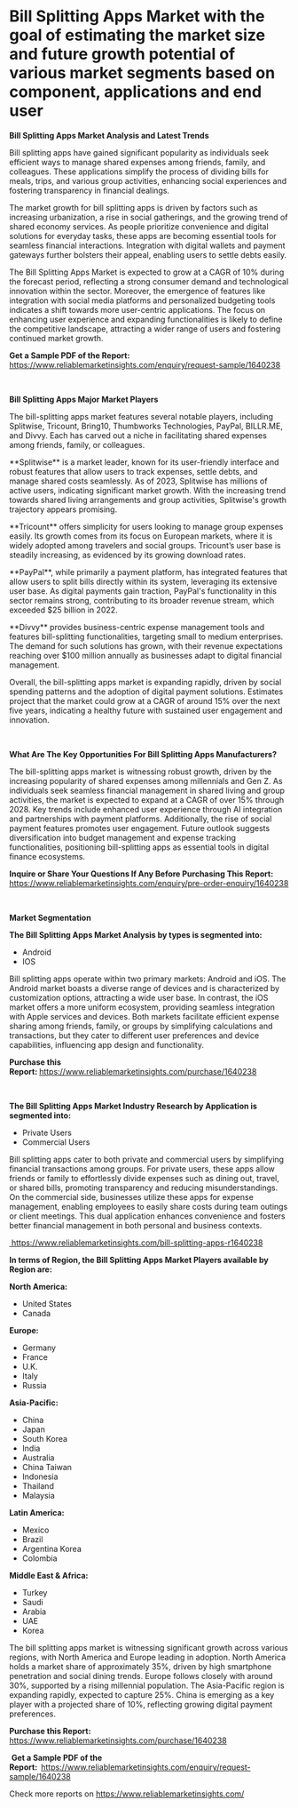 <p><h1>Bill Splitting Apps Market with the goal of estimating the market size and future growth potential of various market segments based on component, applications and end user</h1></p><p><strong>Bill Splitting Apps Market Analysis and Latest Trends</strong></p>
<p><p>Bill splitting apps have gained significant popularity as individuals seek efficient ways to manage shared expenses among friends, family, and colleagues. These applications simplify the process of dividing bills for meals, trips, and various group activities, enhancing social experiences and fostering transparency in financial dealings.</p><p>The market growth for bill splitting apps is driven by factors such as increasing urbanization, a rise in social gatherings, and the growing trend of shared economy services. As people prioritize convenience and digital solutions for everyday tasks, these apps are becoming essential tools for seamless financial interactions. Integration with digital wallets and payment gateways further bolsters their appeal, enabling users to settle debts easily.</p><p>The Bill Splitting Apps Market is expected to grow at a CAGR of 10% during the forecast period, reflecting a strong consumer demand and technological innovation within the sector. Moreover, the emergence of features like integration with social media platforms and personalized budgeting tools indicates a shift towards more user-centric applications. The focus on enhancing user experience and expanding functionalities is likely to define the competitive landscape, attracting a wider range of users and fostering continued market growth.</p></p>
<p><strong>Get a Sample PDF of the Report:&nbsp;</strong> <a href="https://www.reliablemarketinsights.com/enquiry/request-sample/1640238?utm_campaign=2204&utm_medium=2&utm_source=Github&utm_content=ia&utm_term=05032025&utm_id=bill-splitting-apps">https://www.reliablemarketinsights.com/enquiry/request-sample/1640238</a></p>
<p>&nbsp;</p>
<p><strong>Bill Splitting Apps Major Market Players</strong></p>
<p><p>The bill-splitting apps market features several notable players, including Splitwise, Tricount, Bring10, Thumbworks Technologies, PayPal, BILLR.ME, and Divvy. Each has carved out a niche in facilitating shared expenses among friends, family, or colleagues.</p><p>**Splitwise** is a market leader, known for its user-friendly interface and robust features that allow users to track expenses, settle debts, and manage shared costs seamlessly. As of 2023, Splitwise has millions of active users, indicating significant market growth. With the increasing trend towards shared living arrangements and group activities, Splitwise's growth trajectory appears promising.</p><p>**Tricount** offers simplicity for users looking to manage group expenses easily. Its growth comes from its focus on European markets, where it is widely adopted among travelers and social groups. Tricount’s user base is steadily increasing, as evidenced by its growing download rates.</p><p>**PayPal**, while primarily a payment platform, has integrated features that allow users to split bills directly within its system, leveraging its extensive user base. As digital payments gain traction, PayPal's functionality in this sector remains strong, contributing to its broader revenue stream, which exceeded $25 billion in 2022.</p><p>**Divvy** provides business-centric expense management tools and features bill-splitting functionalities, targeting small to medium enterprises. The demand for such solutions has grown, with their revenue expectations reaching over $100 million annually as businesses adapt to digital financial management.</p><p>Overall, the bill-splitting apps market is expanding rapidly, driven by social spending patterns and the adoption of digital payment solutions. Estimates project that the market could grow at a CAGR of around 15% over the next five years, indicating a healthy future with sustained user engagement and innovation.</p></p>
<p>&nbsp;</p>
<p><strong>What Are The Key Opportunities For Bill Splitting Apps Manufacturers?</strong></p>
<p><p>The bill-splitting apps market is witnessing robust growth, driven by the increasing popularity of shared expenses among millennials and Gen Z. As individuals seek seamless financial management in shared living and group activities, the market is expected to expand at a CAGR of over 15% through 2028. Key trends include enhanced user experience through AI integration and partnerships with payment platforms. Additionally, the rise of social payment features promotes user engagement. Future outlook suggests diversification into budget management and expense tracking functionalities, positioning bill-splitting apps as essential tools in digital finance ecosystems.</p></p>
<p><strong>Inquire or Share Your Questions If Any Before Purchasing This Report:</strong> <a href="https://www.reliablemarketinsights.com/enquiry/pre-order-enquiry/1640238?utm_campaign=2204&utm_medium=2&utm_source=Github&utm_content=ia&utm_term=05032025&utm_id=bill-splitting-apps">https://www.reliablemarketinsights.com/enquiry/pre-order-enquiry/1640238</a></p>
<p>&nbsp;</p>
<p><strong>Market Segmentation</strong></p>
<p><strong>The Bill Splitting Apps Market Analysis by types is segmented into:</strong></p>
<p><ul><li>Android</li><li>IOS</li></ul></p>
<p><p>Bill splitting apps operate within two primary markets: Android and iOS. The Android market boasts a diverse range of devices and is characterized by customization options, attracting a wide user base. In contrast, the iOS market offers a more uniform ecosystem, providing seamless integration with Apple services and devices. Both markets facilitate efficient expense sharing among friends, family, or groups by simplifying calculations and transactions, but they cater to different user preferences and device capabilities, influencing app design and functionality.</p></p>
<p><strong>Purchase this Report:&nbsp;</strong><a href="https://www.reliablemarketinsights.com/purchase/1640238?utm_campaign=2204&utm_medium=2&utm_source=Github&utm_content=ia&utm_term=05032025&utm_id=bill-splitting-apps">https://www.reliablemarketinsights.com/purchase/1640238</a></p>
<p>&nbsp;</p>
<p><strong>The Bill Splitting Apps Market Industry Research by Application is segmented into:</strong></p>
<p><ul><li>Private Users</li><li>Commercial Users</li></ul></p>
<p><p>Bill splitting apps cater to both private and commercial users by simplifying financial transactions among groups. For private users, these apps allow friends or family to effortlessly divide expenses such as dining out, travel, or shared bills, promoting transparency and reducing misunderstandings. On the commercial side, businesses utilize these apps for expense management, enabling employees to easily share costs during team outings or client meetings. This dual application enhances convenience and fosters better financial management in both personal and business contexts.</p></p>
<p><a href="https://www.reliablemarketinsights.com/bill-splitting-apps-r1640238?utm_campaign=2204&utm_medium=2&utm_source=Github&utm_content=ia&utm_term=05032025&utm_id=bill-splitting-apps">&nbsp;https://www.reliablemarketinsights.com/bill-splitting-apps-r1640238</a></p>
<p><strong>In terms of Region, the Bill Splitting Apps Market Players available by Region are:</strong></p>
<p>
    <p> <strong> North America: </strong>
        <ul>
            <li>United States</li>
            <li>Canada</li>
        </ul>
        </p> 
    <p> <strong> Europe: </strong>
        <ul>
            <li>Germany</li>
            <li>France</li>
            <li>U.K.</li>
            <li>Italy</li>
            <li>Russia</li>
        </ul>
        </p> 
    <p> <strong> Asia-Pacific: </strong>
        <ul>
            <li>China</li>
            <li>Japan</li>
            <li>South Korea</li>
            <li>India</li>
            <li>Australia</li>
            <li>China Taiwan</li>
            <li>Indonesia</li>
            <li>Thailand</li>
            <li>Malaysia</li>
        </ul>
        </p> 
    <p> <strong> Latin America: </strong>
        <ul>
            <li>Mexico</li>
            <li>Brazil</li>
            <li>Argentina Korea</li>
            <li>Colombia</li>
        </ul>
        </p> 
    <p> <strong> Middle East & Africa: </strong>
        <ul>
            <li>Turkey</li>
            <li>Saudi</li>
            <li>Arabia</li>
            <li>UAE</li>
            <li>Korea</li>
        </ul>
    </p>
    </p>
<p><p>The bill splitting apps market is witnessing significant growth across various regions, with North America and Europe leading in adoption. North America holds a market share of approximately 35%, driven by high smartphone penetration and social dining trends. Europe follows closely with around 30%, supported by a rising millennial population. The Asia-Pacific region is expanding rapidly, expected to capture 25%. China is emerging as a key player with a projected share of 10%, reflecting growing digital payment preferences.</p></p>
<p><strong>Purchase this Report: </strong><a href="https://www.reliablemarketinsights.com/purchase/1640238?utm_campaign=2204&utm_medium=2&utm_source=Github&utm_content=ia&utm_term=05032025&utm_id=bill-splitting-apps">https://www.reliablemarketinsights.com/purchase/1640238</a></p>
<p>&nbsp;<strong>Get a Sample PDF of the Report:&nbsp;&nbsp;</strong><a href="https://www.reliablemarketinsights.com/enquiry/request-sample/1640238?utm_campaign=2204&utm_medium=2&utm_source=Github&utm_content=ia&utm_term=05032025&utm_id=bill-splitting-apps">https://www.reliablemarketinsights.com/enquiry/request-sample/1640238</a></p>
<p><strong></strong></p>
<p>Check more reports on <a href="https://www.reliablemarketinsights.com/?utm_campaign=2204&utm_medium=2&utm_source=Github&utm_content=ia&utm_term=05032025&utm_id=bill-splitting-apps">https://www.reliablemarketinsights.com/</a></p>
